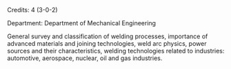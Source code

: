 Credits: 4 (3-0-2)

Department: Department of Mechanical Engineering

General survey and classification of welding processes, importance of advanced materials and joining technologies, weld arc physics, power sources and their characteristics, welding technologies related to industries: automotive, aerospace, nuclear, oil and gas industries.